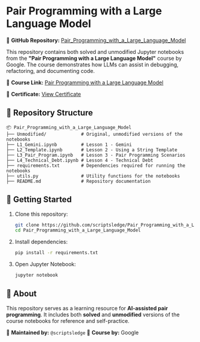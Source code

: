 # Pair Programming with a Large Language Model

📌 **GitHub Repository:** [Pair_Programming_with_a_Large_Language_Model](https://github.com/scriptsledge/Pair_Programming_with_a_Large_Language_Model.git)

This repository contains both solved and unmodified Jupyter notebooks from the **"Pair Programming with a Large Language Model"** course by Google. The course demonstrates how LLMs can assist in debugging, refactoring, and documenting code.

📌 **Course Link:** [Pair Programming with a Large Language Model](https://www.deeplearning.ai/short-courses/pair-programming-llm/)

📌 **Certificate:** [View Certificate](https://learn.deeplearning.ai/accomplishments/1c77b280-d0eb-4aa2-9596-78213583013f?usp=sharing)

## 📂 Repository Structure
```
📦 Pair_Programming_with_a_Large_Language_Model
├── Unmodified/             # Original, unmodified versions of the notebooks
├── L1_Gemini.ipynb         # Lesson 1 - Gemini
├── L2_Template.ipynb       # Lesson 2 - Using a String Template
├── L3_Pair_Program.ipynb   # Lesson 3 - Pair Programming Scenarios
├── L4_Technical_Debt.ipynb # Lesson 4 - Technical Debt
├── requirements.txt        # Dependencies required for running the notebooks
├── utils.py                # Utility functions for the notebooks
├── README.md               # Repository documentation
```

## 🚀 Getting Started
1. Clone this repository:
   ```bash
   git clone https://github.com/scriptsledge/Pair_Programming_with_a_Large_Language_Model.git
   cd Pair_Programming_with_a_Large_Language_Model
   ```
2. Install dependencies:
   ```bash
   pip install -r requirements.txt
   ```
3. Open Jupyter Notebook:
   ```bash
   jupyter notebook
   ```

## 🔹 About
This repository serves as a learning resource for **AI-assisted pair programming**. It includes both **solved** and **unmodified** versions of the course notebooks for reference and self-practice.

📌 **Maintained by:** `@scriptsledge`
📌 **Course by:** Google

